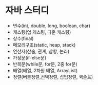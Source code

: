 # 자바 스터디

- 변수(int, double, long, boolean, char)
- 캐스팅(업 캐스팅, 다운 캐스팅)
- 상수(final)
- 메모리구조(static, heap, stack)
- 연산자(산술, 관계, 삼항, 논리)
- 가정문(if-else문)
- 반복문(while문, for문, 2중 for문)
- 배열(배열, 2차원 배열, ArrayList)
- 정렬(버블정렬,선택정렬, 삽입정렬, 퀵솔트)